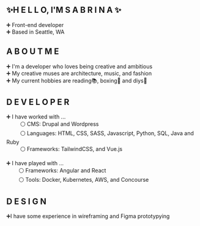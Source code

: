 ## ✨H E L L O,  I'M  S A B R I N A ✨ ##

➕ Front-end developer <br>
➕ Based in Seattle, WA <br>

## A B O U T  M E ##

➕ I'm a developer who loves being creative and ambitious <br>
➕ My creative muses are architecture, music, and fashion <br>
➕ My current hobbies are reading📚, boxing🥊 and diys💅 <br>

## D E V E L O P E R ##

➕ I have worked with ... <br>
&emsp; &emsp; ⚪ CMS: Drupal and Wordpress <br>
&emsp; &emsp; ⚪ Languages: HTML, CSS, SASS, Javascript, Python, SQL, Java and Ruby <br>
&emsp; &emsp; ⚪ Frameworks: TailwindCSS, and Vue.js <br>

➕ I have played with ... <br>
&emsp; &emsp;⚪ Frameworks: Angular and React <br>
&emsp; &emsp;⚪ Tools: Docker, Kubernetes, AWS, and Concourse <br>

## D E S I G N ##
➕I have some experience in wireframing and Figma prototypying 

  


